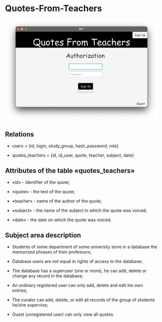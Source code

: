 # Quotes-From-Teachers

![Image alt](https://github.com/smthinthewayy/Quotes-From-Teachers/raw/main/preview.png)

## Relations

- users = {id, login, study_group, hash_password, role}

- quotes_teachers = {id, id_user, quote, teacher, subject, date}

## Attributes of the table «quotes_teachers»

- «id» - identifier of the quote;

- «quote» - the text of the quote;

- «teacher» - name of the author of the quote;

- «subject» - the name of the subject in which the quote was voiced;

- «date» - the date on which the quote was voiced.

## Subject area description

- Students of some department of some university store in a database the memorized phrases of their professors;

- Database users are not equal in rights of access to the database;

- The database has a superuser (one or more), he can add, delete or change any record in the database;

- An ordinary registered user can only add, delete and edit his own entries;

- The curator can add, delete, or edit all records of the group of students he/she supervise;

- Guest (unregistered user) can only view all quotes.
